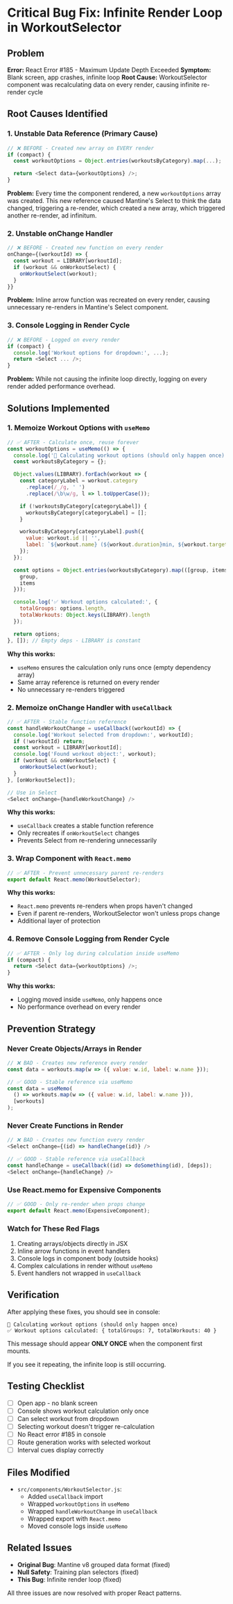 # Critical Bug Fix: Infinite Render Loop in WorkoutSelector

## Problem

**Error:** React Error #185 - Maximum Update Depth Exceeded
**Symptom:** Blank screen, app crashes, infinite loop
**Root Cause:** WorkoutSelector component was recalculating data on every render, causing infinite re-render cycle

## Root Causes Identified

### 1. Unstable Data Reference (Primary Cause)
```javascript
// ❌ BEFORE - Created new array on EVERY render
if (compact) {
  const workoutOptions = Object.entries(workoutsByCategory).map(...);

  return <Select data={workoutOptions} />;
}
```

**Problem:** Every time the component rendered, a new `workoutOptions` array was created. This new reference caused Mantine's Select to think the data changed, triggering a re-render, which created a new array, which triggered another re-render, ad infinitum.

### 2. Unstable onChange Handler
```javascript
// ❌ BEFORE - Created new function on every render
onChange={(workoutId) => {
  const workout = LIBRARY[workoutId];
  if (workout && onWorkoutSelect) {
    onWorkoutSelect(workout);
  }
}}
```

**Problem:** Inline arrow function was recreated on every render, causing unnecessary re-renders in Mantine's Select component.

### 3. Console Logging in Render Cycle
```javascript
// ❌ BEFORE - Logged on every render
if (compact) {
  console.log('Workout options for dropdown:', ...);
  return <Select ... />;
}
```

**Problem:** While not causing the infinite loop directly, logging on every render added performance overhead.

## Solutions Implemented

### 1. Memoize Workout Options with `useMemo`
```javascript
// ✅ AFTER - Calculate once, reuse forever
const workoutOptions = useMemo(() => {
  console.log('🔄 Calculating workout options (should only happen once)');
  const workoutsByCategory = {};

  Object.values(LIBRARY).forEach(workout => {
    const categoryLabel = workout.category
      .replace(/_/g, ' ')
      .replace(/\b\w/g, l => l.toUpperCase());

    if (!workoutsByCategory[categoryLabel]) {
      workoutsByCategory[categoryLabel] = [];
    }

    workoutsByCategory[categoryLabel].push({
      value: workout.id || '',
      label: `${workout.name} (${workout.duration}min, ${workout.targetTSS} TSS)`
    });
  });

  const options = Object.entries(workoutsByCategory).map(([group, items]) => ({
    group,
    items
  }));

  console.log('✅ Workout options calculated:', {
    totalGroups: options.length,
    totalWorkouts: Object.keys(LIBRARY).length
  });

  return options;
}, []); // Empty deps - LIBRARY is constant
```

**Why this works:**
- `useMemo` ensures the calculation only runs once (empty dependency array)
- Same array reference is returned on every render
- No unnecessary re-renders triggered

### 2. Memoize onChange Handler with `useCallback`
```javascript
// ✅ AFTER - Stable function reference
const handleWorkoutChange = useCallback((workoutId) => {
  console.log('Workout selected from dropdown:', workoutId);
  if (!workoutId) return;
  const workout = LIBRARY[workoutId];
  console.log('Found workout object:', workout);
  if (workout && onWorkoutSelect) {
    onWorkoutSelect(workout);
  }
}, [onWorkoutSelect]);

// Use in Select
<Select onChange={handleWorkoutChange} />
```

**Why this works:**
- `useCallback` creates a stable function reference
- Only recreates if `onWorkoutSelect` changes
- Prevents Select from re-rendering unnecessarily

### 3. Wrap Component with `React.memo`
```javascript
// ✅ AFTER - Prevent unnecessary parent re-renders
export default React.memo(WorkoutSelector);
```

**Why this works:**
- `React.memo` prevents re-renders when props haven't changed
- Even if parent re-renders, WorkoutSelector won't unless props change
- Additional layer of protection

### 4. Remove Console Logging from Render Cycle
```javascript
// ✅ AFTER - Only log during calculation inside useMemo
if (compact) {
  return <Select data={workoutOptions} />;
}
```

**Why this works:**
- Logging moved inside `useMemo`, only happens once
- No performance overhead on every render

## Prevention Strategy

### Never Create Objects/Arrays in Render
```javascript
// ❌ BAD - Creates new reference every render
const data = workouts.map(w => ({ value: w.id, label: w.name }));

// ✅ GOOD - Stable reference via useMemo
const data = useMemo(
  () => workouts.map(w => ({ value: w.id, label: w.name })),
  [workouts]
);
```

### Never Create Functions in Render
```javascript
// ❌ BAD - Creates new function every render
<Select onChange={(id) => handleChange(id)} />

// ✅ GOOD - Stable reference via useCallback
const handleChange = useCallback((id) => doSomething(id), [deps]);
<Select onChange={handleChange} />
```

### Use React.memo for Expensive Components
```javascript
// ✅ GOOD - Only re-render when props change
export default React.memo(ExpensiveComponent);
```

### Watch for These Red Flags
1. Creating arrays/objects directly in JSX
2. Inline arrow functions in event handlers
3. Console logs in component body (outside hooks)
4. Complex calculations in render without `useMemo`
5. Event handlers not wrapped in `useCallback`

## Verification

After applying these fixes, you should see in console:
```
🔄 Calculating workout options (should only happen once)
✅ Workout options calculated: { totalGroups: 7, totalWorkouts: 40 }
```

This message should appear **ONLY ONCE** when the component first mounts.

If you see it repeating, the infinite loop is still occurring.

## Testing Checklist

- [ ] Open app - no blank screen
- [ ] Console shows workout calculation only once
- [ ] Can select workout from dropdown
- [ ] Selecting workout doesn't trigger re-calculation
- [ ] No React error #185 in console
- [ ] Route generation works with selected workout
- [ ] Interval cues display correctly

## Files Modified

- `src/components/WorkoutSelector.js`:
  - Added `useCallback` import
  - Wrapped `workoutOptions` in `useMemo`
  - Wrapped `handleWorkoutChange` in `useCallback`
  - Wrapped export with `React.memo`
  - Moved console logs inside `useMemo`

## Related Issues

- **Original Bug**: Mantine v8 grouped data format (fixed)
- **Null Safety**: Training plan selectors (fixed)
- **This Bug**: Infinite render loop (fixed)

All three issues are now resolved with proper React patterns.
